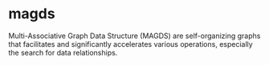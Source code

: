 # magds
Multi-Associative Graph Data Structure (MAGDS) are self-organizing graphs that facilitates and significantly accelerates various operations, especially the search for data relationships.
